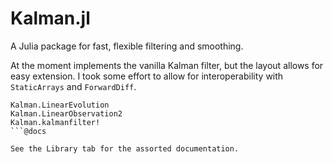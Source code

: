 # Kalman.jl

A Julia package for fast, flexible filtering and smoothing.

At the moment implements the vanilla Kalman filter, but the layout allows for easy extension. I took some effort to allow for interoperability with `StaticArrays` and `ForwardDiff`.

```@docs
Kalman.LinearEvolution
Kalman.LinearObservation2
Kalman.kalmanfilter!
```@docs

See the Library tab for the assorted documentation.
